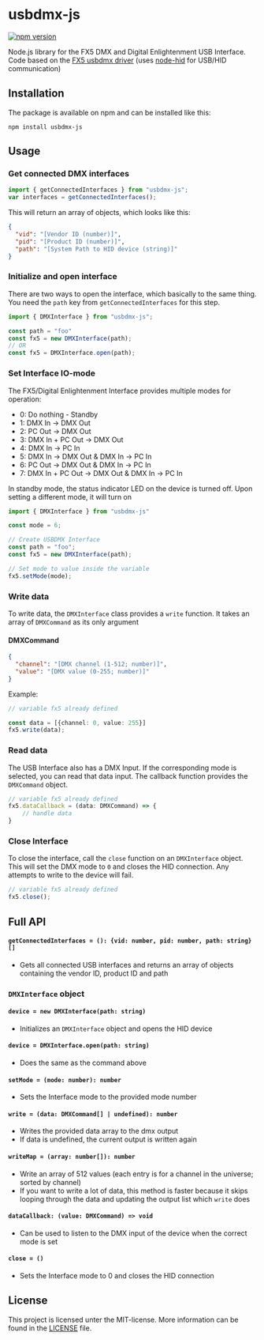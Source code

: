 # usbdmx-js

[![npm version](https://badge.fury.io/js/usbdmx-js.svg)](https://badge.fury.io/js/usbdmx-js)

Node.js library for the FX5 DMX and Digital Enlightenment USB Interface.<br/>
Code based on the [FX5 usbdmx driver](https://github.com/fx5/usbdmx) (uses [node-hid](https://github.com/node-hid/node-hid) for USB/HID communication)

## Installation

The package is available on npm and can be installed like this:

```
npm install usbdmx-js
```

## Usage

### Get connected DMX interfaces

```ts
import { getConnectedInterfaces } from "usbdmx-js";
var interfaces = getConnectedInterfaces();
```

This will return an array of objects, which looks like this:

```json
{
  "vid": "[Vendor ID (number)]",
  "pid": "[Product ID (number)]",
  "path": "[System Path to HID device (string)]"
}
```

### Initialize and open interface

There are two ways to open the interface, which basically to the same thing. You need the `path` key from `getConnectedInterfaces` for this step.

```ts
import { DMXInterface } from "usbdmx-js";

const path = "foo"
const fx5 = new DMXInterface(path);
// OR
const fx5 = DMXInterface.open(path);
```

### Set Interface IO-mode
The FX5/Digital Enlightenment Interface provides multiple modes for operation:


- 0: Do nothing - Standby
- 1: DMX In -> DMX Out
- 2: PC Out -> DMX Out
- 3: DMX In + PC Out -> DMX Out
- 4: DMX In -> PC In
- 5: DMX In -> DMX Out & DMX In -> PC In
- 6: PC Out -> DMX Out & DMX In -> PC In
- 7: DMX In + PC Out -> DMX Out & DMX In -> PC In

In standby mode, the status indicator LED on the device is turned off. Upon setting a different mode, it will turn on

```ts
import { DMXInterface } from "usbdmx-js"

const mode = 6;

// Create USBDMX Interface
const path = "foo";
const fx5 = new DMXInterface(path);

// Set mode to value inside the variable
fx5.setMode(mode);
```

### Write data

To write data, the `DMXInterface` class provides a `write` function. It takes an array of `DMXCommand` as its only argument

#### DMXCommand

```json
{
  "channel": "[DMX channel (1-512; number)]",
  "value": "[DMX value (0-255; number)]"
}
```

Example:

```ts
// variable fx5 already defined

const data = [{channel: 0, value: 255}]
fx5.write(data);
```

### Read data

The USB Interface also has a DMX Input. If the corresponding mode is selected, you can read that data input. The callback function provides the `DMXCommand` object.

```ts
// variable fx5 already defined
fx5.dataCallback = (data: DMXCommand) => {
    // handle data
}
```

### Close Interface

To close the interface, call the `close` function on an `DMXInterface` object.
This will set the DMX mode to `0` and closes the HID connection. Any attempts to write to the device will fail.

```ts
// variable fx5 already defined
fx5.close();
```

## Full API

#### `getConnectedInterfaces = (): {vid: number, pid: number, path: string}[]`

- Gets all connected USB interfaces and returns an array of objects containing the vendor ID, product ID and path

### `DMXInterface` object

#### `device = new DMXInterface(path: string)`

- Initializes an `DMXInterface` object and opens the HID device

#### `device = DMXInterface.open(path: string)`

- Does the same as the command above

#### `setMode = (mode: number): number`

- Sets the Interface mode to the provided mode number

#### `write = (data: DMXCommand[] | undefined): number`

- Writes the provided data array to the dmx output
- If data is undefined, the current output is written again

#### `writeMap = (array: number[]): number`

- Write an array of 512 values (each entry is for a channel in the universe; sorted by channel)
- If you want to write a lot of data, this method is faster because it skips looping through the data and updating the output list which `write` does

#### `dataCallback: (value: DMXCommand) => void`

- Can be used to listen to the DMX input of the device when the correct mode is set

#### `close = ()`

- Sets the Interface mode to 0 and closes the HID connection

## License

This project is licensed unter the MIT-license. More information can be found in the [LICENSE](LICENSE) file.
